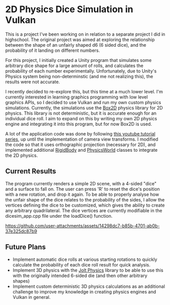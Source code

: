 # 2D Physics Dice Simulation in Vulkan

This is a project I've been working on in relation to a separate project I did in highschool. The original project was aimed at exploring the relationship between the shape of an unfairly shaped d6 (6 sided dice), and the probability
of it landing on different numbers.

For this project, I initially created a Unity program that simulates some arbitrary dice shape for a large amount of rolls, and calculates the probability of each number experimentally. Unfortunately, due to Unity's Physics system
being non-determinstic (and me not realizing this), the results were not accurate.

I recently decided to re-explore this, but this time at a much lower level. I'm currently interested in learning graphics programming with low level graphics APIs, so I decided to use Vulkan and run my own custom physics simulations.
Currently, the simulations use the [Box2D](https://box2d.org/) physics library for 2D physics. This library is not deterministic, but it is accurate enough for an individual dice roll. I aim to expand on this by writing my own 2D physics engine and integrating
it into this program, but for now Box2D is used.

A lot of the application code was done by following [this youtube tutorial series](https://www.youtube.com/watch?v=Y9U9IE0gVHA&list=PL8327DO66nu9qYVKLDmdLW_84-yE4auCR), up until the implementation of camera view transforms.
I modified the code so that it uses orthographic projection (necessary for 2D), and implemented additional [RigidBody](https://github.com/nathanrun1/2d-dice-sim/blob/main/DiceSimulation/src/dicesim_rigidbody.hpp) and [PhysicsWorld](https://github.com/nathanrun1/2d-dice-sim/blob/main/DiceSimulation/src/dicesim_physics_world.hpp) classes to integrate the 2D physics.

## Current Results

The program currently renders a simple 2D scene, with a 4-sided "dice" and a surface to fall on. The user can press 'R' to reset the dice's position with a new rotation, and drop it again. 
To be able to properly analyse how the unfair shape of the dice relates to the probability of the sides, I allow the vertices defining the dice to be customized, which gives the ability to create any arbitrary quadrilateral.
The dice vertices are currently modifiable in the dicesim_app.cpp file under the loadDice() function.

https://github.com/user-attachments/assets/14298dc7-b85b-4701-ab0b-37e325dc87b9

## Future Plans

- Implement automatic dice rolls at various starting rotations to quickly calculate the probability of each dice roll result for quick analysis.
- Implement 3D physics with the [Jolt Physics](https://github.com/jrouwe/JoltPhysics) library to be able to use this with the originally intended 6-sided die (and then other arbitrary shapes)
- Implement custom deterministic 3D physics calculations as an additional challenge to improve my knowledge in creating physics engines and Vulkan in general.
